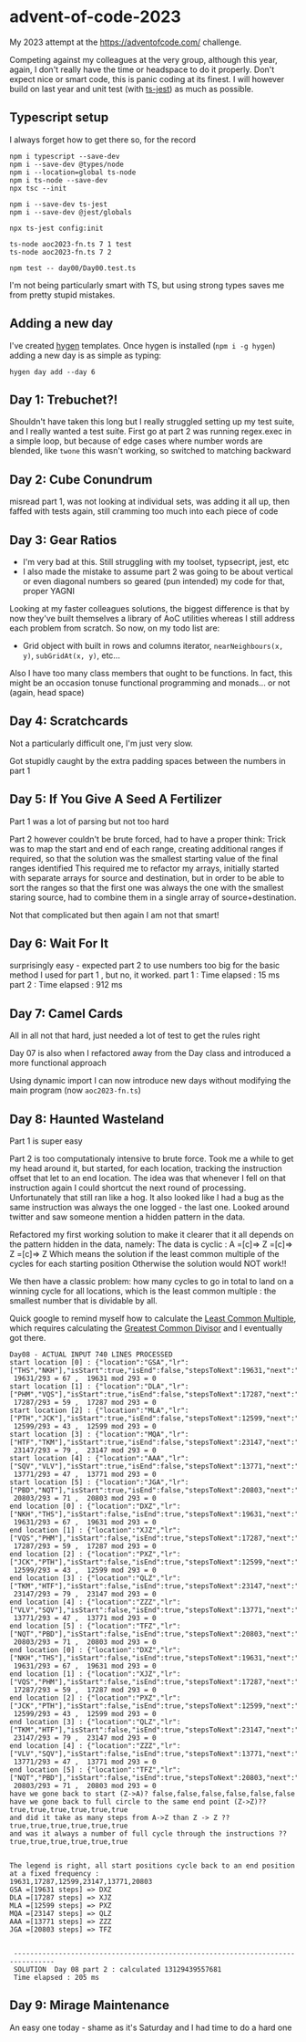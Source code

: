 # advent-of-code-2023
My 2023 attempt at the https://adventofcode.com/ challenge.

Competing against my colleagues at the very group, although this year, again, I don't really have the time or headspace to do it properly. 
Don't expect nice or smart code, this is panic coding at its finest. 
I will however build on last year and unit test (with [ts-jest](https://jestjs.io/docs/getting-started)) as much as possible. 

## Typescript setup

I always forget how to get there so, for the record
```
npm i typescript --save-dev 
npm i --save-dev @types/node
npm i --location=global ts-node
npm i ts-node --save-dev
npx tsc --init

npm i --save-dev ts-jest
npm i --save-dev @jest/globals

npx ts-jest config:init

ts-node aoc2023-fn.ts 7 1 test
ts-node aoc2023-fn.ts 7 2

npm test -- day00/Day00.test.ts
```

I'm not being particularly smart with TS, but using strong types saves me from pretty stupid mistakes. 

## Adding a new day

I've created [hygen](https://www.hygen.io/docs/quick-start) templates.
Once hygen is installed (`npm i -g hygen`) adding a new day is as simple as typing:

`hygen day add --day 6`

## Day 1: Trebuchet?!

Shouldn't have taken this long but I really struggled setting up my test suite, and I really wanted a test suite.
First go at part 2 was running regex.exec in a simple loop, but because of edge cases where number words are blended, like `twone` this wasn't working, so switched to matching backward

## Day 2: Cube Conundrum

misread part 1, was not looking at individual sets, was adding it all up, then faffed with tests again, still cramming too much into each piece of code

## Day 3: Gear Ratios
- I'm very bad at this. Still struggling with my toolset, typsecript, jest, etc
- I also made the mistake to assume part 2 was going to be about vertical or even diagonal numbers so geared (pun intended) my code for that, proper YAGNI

Looking at my faster colleagues solutions, the biggest difference is that by now they've built themselves a library of AoC utilities whereas I still address each problem from scratch. 
So now, on my todo list are:
- Grid object with built in rows and columns iterator, `nearNeighbours(x, y)`, `subGridAt(x, y)`, etc...

Also I have too many class members that ought to be functions. In fact, this might be an occasion tonuse functional programming and monads... or not (again, head space) 

## Day 4: Scratchcards

Not a particularly difficult one, I'm just very slow.

Got stupidly caught by the extra padding spaces between the numbers in part 1

## Day 5: If You Give A Seed A Fertilizer

Part 1 was a lot of parsing but not too hard

Part 2 however couldn't be brute forced, had to have a proper think:
Trick was to map the start and end of each range, creating additional ranges if required, so that the solution 
was the smallest starting value of the final ranges identified
This required me to refactor my arrays, initially started with separate arrays for source and destination, 
but in order to be able to sort the ranges so that the first one was always the one with the smallest staring source, 
had to combine them in a single array of source+destination.

Not that complicated but then again I am not that smart!

## Day 6: Wait For It

surprisingly easy - expected part 2 to use numbers too big for the basic method I used for part 1 , but no, it worked.
part 1 :  Time elapsed : 15 ms
part 2 :  Time elapsed : 912 ms

## Day 7: Camel Cards

All in all not that hard, just needed a lot of test to get the rules right

Day 07 is also when I refactored away from the Day class and introduced a more functional approach

Using dynamic import I can now introduce new days without modifying the main program (now `aoc2023-fn.ts`)

## Day 8: Haunted Wasteland

Part 1 is super easy

Part 2 is too computationaly intensive to brute force.
Took me a while to get my head around it, but started, for each location, tracking the instruction offset that let to an end location.
The idea was that whenever I fell on that instruction again I could shortcut the next round of processing.
Unfortunately that still ran like a hog.
It also looked like I had a bug as the same instruction was always the one logged - the last one.
Looked around twitter and saw someone mention a hidden pattern in the data.

Refactored my first working solution to make it clearer
that it all depends on the pattern hidden in the data, namely:
The data is cyclic : A =[c]=> Z =[c]=> Z =[c]=> Z
Which means the solution if the least common multiple of the cycles for each starting position
Otherwise the solution would NOT work!!

We then have a classic problem: how many cycles to go in total to land on a winning cycle for all locations, which is the least common multiple : the smallest number that is dividable by all.

Quick google to remind myself how to calculate the [Least Common Multiple](https://en.wikipedia.org/wiki/Least_common_multiple#Using_the_greatest_common_divisor), which requires calculating the [Greatest Common Divisor](https://en.wikipedia.org/wiki/Greatest_common_divisor#Euclidean_algorithm) and I eventually got there.

```
Day08 - ACTUAL INPUT 740 LINES PROCESSED
start location [0] : {"location":"GSA","lr":["THS","NKH"],"isStart":true,"isEnd":false,"stepsToNext":19631,"next":"DXZ"}
 19631/293 = 67 ,  19631 mod 293 = 0
start location [1] : {"location":"DLA","lr":["PHM","VQS"],"isStart":true,"isEnd":false,"stepsToNext":17287,"next":"XJZ"}   
 17287/293 = 59 ,  17287 mod 293 = 0
start location [2] : {"location":"MLA","lr":["PTH","JCK"],"isStart":true,"isEnd":false,"stepsToNext":12599,"next":"PXZ"}   
 12599/293 = 43 ,  12599 mod 293 = 0
start location [3] : {"location":"MQA","lr":["HTF","TKM"],"isStart":true,"isEnd":false,"stepsToNext":23147,"next":"QLZ"}   
 23147/293 = 79 ,  23147 mod 293 = 0
start location [4] : {"location":"AAA","lr":["SQV","VLV"],"isStart":true,"isEnd":false,"stepsToNext":13771,"next":"ZZZ"}   
 13771/293 = 47 ,  13771 mod 293 = 0
start location [5] : {"location":"JGA","lr":["PBD","NQT"],"isStart":true,"isEnd":false,"stepsToNext":20803,"next":"TFZ"}   
 20803/293 = 71 ,  20803 mod 293 = 0
end location [0] : {"location":"DXZ","lr":["NKH","THS"],"isStart":false,"isEnd":true,"stepsToNext":19631,"next":"DXZ"}
 19631/293 = 67 ,  19631 mod 293 = 0
end location [1] : {"location":"XJZ","lr":["VQS","PHM"],"isStart":false,"isEnd":true,"stepsToNext":17287,"next":"XJZ"}     
 17287/293 = 59 ,  17287 mod 293 = 0
end location [2] : {"location":"PXZ","lr":["JCK","PTH"],"isStart":false,"isEnd":true,"stepsToNext":12599,"next":"PXZ"}     
 12599/293 = 43 ,  12599 mod 293 = 0
end location [3] : {"location":"QLZ","lr":["TKM","HTF"],"isStart":false,"isEnd":true,"stepsToNext":23147,"next":"QLZ"}     
 23147/293 = 79 ,  23147 mod 293 = 0
end location [4] : {"location":"ZZZ","lr":["VLV","SQV"],"isStart":false,"isEnd":true,"stepsToNext":13771,"next":"ZZZ"}     
 13771/293 = 47 ,  13771 mod 293 = 0
end location [5] : {"location":"TFZ","lr":["NQT","PBD"],"isStart":false,"isEnd":true,"stepsToNext":20803,"next":"TFZ"}
 20803/293 = 71 ,  20803 mod 293 = 0
end location [0] : {"location":"DXZ","lr":["NKH","THS"],"isStart":false,"isEnd":true,"stepsToNext":19631,"next":"DXZ"}     
 19631/293 = 67 ,  19631 mod 293 = 0
end location [1] : {"location":"XJZ","lr":["VQS","PHM"],"isStart":false,"isEnd":true,"stepsToNext":17287,"next":"XJZ"}     
 17287/293 = 59 ,  17287 mod 293 = 0
end location [2] : {"location":"PXZ","lr":["JCK","PTH"],"isStart":false,"isEnd":true,"stepsToNext":12599,"next":"PXZ"}     
 12599/293 = 43 ,  12599 mod 293 = 0
end location [3] : {"location":"QLZ","lr":["TKM","HTF"],"isStart":false,"isEnd":true,"stepsToNext":23147,"next":"QLZ"}     
 23147/293 = 79 ,  23147 mod 293 = 0
end location [4] : {"location":"ZZZ","lr":["VLV","SQV"],"isStart":false,"isEnd":true,"stepsToNext":13771,"next":"ZZZ"}     
 13771/293 = 47 ,  13771 mod 293 = 0
end location [5] : {"location":"TFZ","lr":["NQT","PBD"],"isStart":false,"isEnd":true,"stepsToNext":20803,"next":"TFZ"}     
 20803/293 = 71 ,  20803 mod 293 = 0
have we gone back to start (Z->A)? false,false,false,false,false,false
have we gone back to full circle to the same end point (Z->Z)?? true,true,true,true,true,true
and did it take as many steps from A->Z than Z -> Z ?? true,true,true,true,true,true
and was it always a number of full cycle through the instructions ?? true,true,true,true,true,true


The legend is right, all start positions cycle back to an end position at a fixed frequency :
19631,17287,12599,23147,13771,20803
GSA =[19631 steps] => DXZ
DLA =[17287 steps] => XJZ
MLA =[12599 steps] => PXZ
MQA =[23147 steps] => QLZ
AAA =[13771 steps] => ZZZ
JGA =[20803 steps] => TFZ


 --------------------------------------------------------------------------------
 SOLUTION  Day 08 part 2 : calculated 13129439557681
 Time elapsed : 205 ms
```

## Day 9: Mirage Maintenance

An easy one today - shame as it's Saturday and I had time to do a hard one